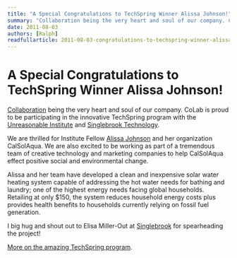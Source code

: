 ```yaml
---
title: "A Special Congratulations to TechSpring Winner Alissa Johnson!"
summary: "Collaboration being the very heart and soul of our company. CoLab is proud to be participating in the innovative TechSpring program with the Unreasonable Institute and Singlebrook Technology."
date: 2011-08-03
authors: [Ralph]
readfullarticle: 2011-08-03-congratulations-to-techspring-winner-alissa-johnson
---
```


# A Special Congratulations to TechSpring Winner Alissa Johnson!

[Collaboration](http://colab.coop) being the very heart and soul of our company. CoLab is proud to be participating in the innovative TechSpring program with the [Unreasonable Institute](http://unreasonableinstitute.org/profile/ajohnson/) and [Singlebrook Technology](http://www.singlebrook.com/connect/blog/techspringtba).

We are thrilled for Institute Fellow [Alissa Johnson](http://www.csrwire.com/press_releases/32657-Singlebrook-Technology-and-Unreasonable-Institute-Announce-Alissa-Johnson-CalSolAgua-as-TechSpring-Winner) and her organization CalSolAqua. We are also excited to be working as part of a tremendous team of creative technology and marketing companies to help CalSolAqua effect positive social and environmental change.

Alissa and her team have developed a clean and inexpensive solar water heating system capable of addressing the hot water needs for bathing and laundry; one of the highest energy needs facing global households. Retailing at only $150, the system reduces household energy costs plus provides health benefits to households currently relying on fossil fuel generation.

I big hug and shout out to Elisa Miller-Out at [Singlebrook](http://singlebrook.com/) for spearheading the project!

[More on the amazing TechSpring program](http://www.csrwire.com/press_releases/32657-Singlebrook-Technology-and-Unreasonable-Institute-Announce-Alissa-Johnson-CalSolAgua-as-TechSpring-Winner).
